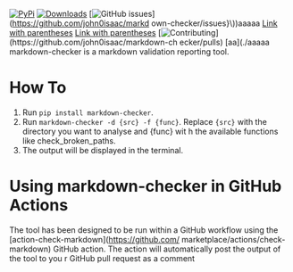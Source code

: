 [![PyPi](https://img.shields.io/pypi/v/markdown-checker)](https://example.com/some%29page)
[![Downloads](https://img.shields.io/pypi/dm/markdown-checker)](https://pypi.org/project/markdown-checker/)
[![GitHub issues](https://img.shields.io/badge/issue_tracking-github-blue.svg)](https://github.com/john0isaac/markd
own-checker/issues}\\))aaaaa
[Link with parentheses](https://example.com/some%29page)
[Link with parentheses](https://example.com/some%29page)
[![Contributing](https://img.shields.io/badge/PR-Welcome-%23FF8300.svg?)](https://github.com/john0isaac/markdown-ch
ecker/pulls)
[aa](./aaaaa
markdown-checker is a markdown validation reporting tool.
# How To
1. Run `pip install markdown-checker`.
2. Run `markdown-checker -d {src} -f {func}`. Replace `{src}` with the directory you want to analyse and {func} wit
h the available functions like check_broken_paths.
3. The output will be displayed in the terminal.
# Using markdown-checker in GitHub Actions
The tool has been designed to be run within a GitHub workflow using the [action-check-markdown](https://github.com/
marketplace/actions/check-markdown) GitHub action. The action will automatically post the output of the tool to you
r GitHub pull request as a comment
